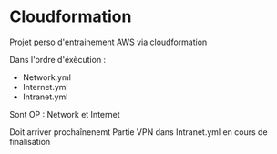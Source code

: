 # Cloudformation
Projet perso d'entrainement AWS via cloudformation

Dans l'ordre d'éxècution :
  - Network.yml
  - Internet.yml
  - Intranet.yml

Sont OP : Network et Internet
 
Doit arriver prochaînenemt 
Partie VPN dans Intranet.yml en cours de finalisation  
